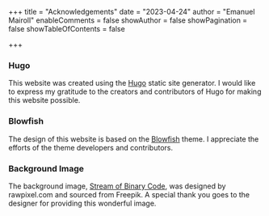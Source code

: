 +++
title = "Acknowledgements"
date = "2023-04-24"
author = "Emanuel Mairoll"
enableComments = false
showAuthor = false
showPagination = false
showTableOfContents = false

+++

### Hugo
This website was created using the [Hugo](https://gohugo.io/) static site generator. I would like to express my gratitude to the creators and contributors of Hugo for making this website possible.

### Blowfish
The design of this website is based on the [Blowfish](https://themes.gohugo.io/blowfish/) theme. I appreciate the efforts of the theme developers and contributors.

### Background Image
The background image, [Stream of Binary Code](https://www.freepik.com/free-vector/stream-binary-code-design_16397495.htm#page=3&query=coding&position=3&from_view=search&track=sph), was designed by rawpixel.com and sourced from Freepik. A special thank you goes to the designer for providing this wonderful image.
